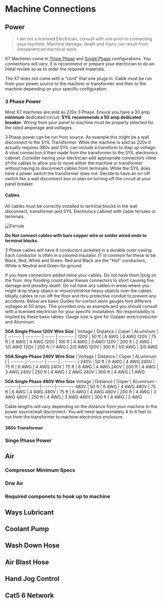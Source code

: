 # Machine Connections

## Power

> I am not a licensed Electrician, consult with one prior to connecting your machine. Machine damage, death and injury can result from inexperienced electrical work.

X7 Machines come in [Three Phase](#3-phase-power30-Phase-Power) and [Single Phase](#singe-phase-powerSingle-Phase-Power) configurations. You connections will vary. It is recommend or prepare your electrician to do an initial review so as to order the required materials.

The X7 does not come with a "cord" that one plugs in. Cable must be run from your power source to the machine or transformer and then to the machine depending on your specific configuration.

### 3 Phase Power

Most X7 machines are sold as 220v 3 Phase. Ensure you have a 30 amp **minimum** dedicated circuit. **SYIL recommends a 50 amp dedicated breaker**. Wiring from your panel to machine must be properly selected for the rated amperage and voltages.

3 Phase power can be run from source. As example this might be a wall disconnect to the SYIL Transformer. While the machine is sold as 220v it actually requires 380v and SYIL can include a transform to step up voltage. A vinal connection it then made from the transformer to the SYIL electronics cabinet. Consider having your electrician add appropriate connectors inline of the cables to allow you to move either the machine or transformer without having to disconnect cables from terminals. While the SYIL does have a power switch the transformer does not. Decide to have an on-off switch like a wall disconnect box or plan on turning off the circuit at your panel breaker.

#### Cables

All cables must be correctly installed to terminal blocks in the wall disconnect, transformer and SYIL Electronics cabinet with cable ferrules or terminals.

![Ferrule](images/IMG_2313.png)

**Do Not connect cables with bare copper wire or solder wired ends to terminal blocks.**

3 Phase cables will have 4 conductors jacketed in a durable outer casing. Each conductor is often in a colored insulator. IT is common for these to be Black, Red, White and Green.
Red and Black are the "Hot" conductors, White is Neutral and Green for ground.

If you have connectors added inline your cables. Do not have them lying on the floor. Any flooding could allow theses connectors to short causing fire, damage and possibly death. Do not have any cables in areas where you might drop sharp object or move/roll/drive heavy objects over the cables. Ideally cables re run off the floor and thru protective conduit to prevent any accidents. Below are basic Guides for correct wore gauges fore different voltages at 50 amps. This provided only as example and you should consult with a licensed electrician for your specific installation. No responsibility is implied by these basic tables. Gauge size is give for Copper wire/conductor and Aluminum.

**50A Single Phase 120V Wire Size**
| Voltage | Distance | Coper | ALuminum |
| ------- | -------- | ----- | -------- |
120V | 50 ft | 6 AWG | 4 AWG
120V | 75 ft | 6 AWG | 4 AWG
120V | 100 ft | 4 AWG | 3 AWG
120V | 200 ft | 2 AWG | 1/0 AWG
120V | 250 ft | 1 AWG | 2/0 AWG
120V | 300 ft | 1/0 AWG | 3/0 AWG

**50A Single Phase 240V Wire Size**
| Voltage | Distance | Coper | ALuminum |
| ------- | -------- | ----- | -------- |
240V | 50 ft | 6 AWG | 4 AWG
240V | 75 ft | 6 AWG | 4 AWG
240V | 75 ft | 6 AWG | 4 AWG
240V | 200 ft | 4 AWG | 3 AWG
240V | 250 ft | 4 AWG | 2 AWG
240V | 300 ft | 4 AWG | 1 AWG

**50A Single Phase 480V Wire Size**
Voltage | Distance | Coper | ALuminum
--------|----------|-------|---------
480V | 50 ft | 6 AWG | 4 AWG
480V | 75 ft | 6 AWG | 4 AWG
480V | 75 ft | 6 AWG | 4 AWG
480V | 200 ft | 4 AWG | 3 AWG
480V | 250 ft | 4 AWG | 3 AWG
480V | 300 ft | 4 AWG | 2 AWG

Cable lengths will vary depending on the distance from your machine to the power source/wall disconnect.
You will need approximately 4 to 6 feet to run from the transformer to machine electronics enclosure.

#### 380v Transformer

### Singe Phase Power

## Air

### Compressor Minimum Specs

### Drw Air

### Required componets to hook up to machine

## Ways Lubricant

## Coolant Pump

## Wash Down Hose

## Air Blast Hose

## Hand Jog Control

## Cat5 6 Network
